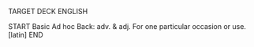 TARGET DECK
ENGLISH

START
Basic
Ad hoc
Back: adv. & adj. For one particular occasion or use. [latin]
END
